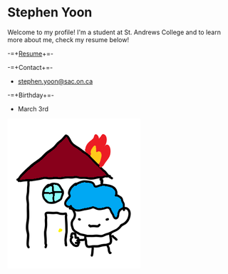 # Stephen Yoon 

Welcome to my profile! I'm a student at St. Andrews College and to learn more about me, check my resume below!

-=+[Resume](https://standrewsaurora-my.sharepoint.com/personal/stephen_yoon_sac_on_ca/Documents/Desktop/Classes/!Extra/Resume.docx?web=1)+=-

-=+Contact+=-
- stephen.yoon@sac.on.ca

-=+Birthday+=-
- March 3rd 

![Me](./Arson.png) 
